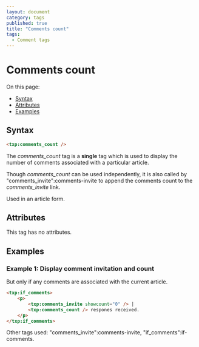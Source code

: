 ```yaml
---
layout: document
category: tags
published: true
title: "Comments count"
tags:
  - Comment tags
---
```


# Comments count

On this page:

* [Syntax](#user-content-syntax)
* [Attributes](#user-content-attributes)
* [Examples](#user-content-examples)

## Syntax

```html
<txp:comments_count />
```

The *comments_count* tag is a __single__ tag which is used to display the number of comments associated with a particular article.

Though *comments_count* can be used independently, it is also called by "comments_invite":comments-invite to append the comments count to the *comments_invite* link.

Used in an article form.

## Attributes

This tag has no attributes.

## Examples

### Example 1: Display comment invitation and count

But only if any comments are associated with the current article.

```html
<txp:if_comments>
    <p>
        <txp:comments_invite showcount="0" /> |
        <txp:comments_count /> respones received.
    </p>
</txp:if_comments>
```

Other tags used: "comments_invite":comments-invite, "if_comments":if-comments.
